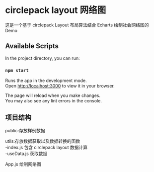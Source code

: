 # circlepack layout 网络图

这是一个基于 circlepack Layout 布局算法结合 Echarts 绘制社会网络图的 Demo

## Available Scripts

In the project directory, you can run:

### `npm start`

Runs the app in the development mode.\
Open [http://localhost:3000](http://localhost:3000) to view it in your browser.

The page will reload when you make changes.\
You may also see any lint errors in the console.

## 项目结构

public:存放样例数据

utils:存放数据获取以及数据转换的函数\
-index.js 包含 circlepack layout 数据计算\
-useData.js 获取数据
  
App.js 绘制网络图
